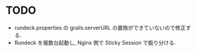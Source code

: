 # TODO

 * rundeck.properties の grails.serverURL の置換ができていないので修正する.
 * Rundeck を複数台起動し, Nginx 側で Sticky Session で振り分ける.

